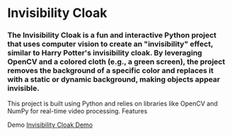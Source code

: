 # Invisibility Cloak
### The Invisibility Cloak is a fun and interactive Python project that uses computer vision to create an "invisibility" effect, similar to Harry Potter's invisibility cloak. By leveraging OpenCV and a colored cloth (e.g., a green screen), the project removes the background of a specific color and replaces it with a static or dynamic background, making objects appear invisible.
This project is built using Python and relies on libraries like OpenCV and NumPy for real-time video processing.
Features


Demo
[Invisibility Cloak Demo](https://github.com/Sushanthsush43/InvisibilityCloak/blob/main/demo.gif)
